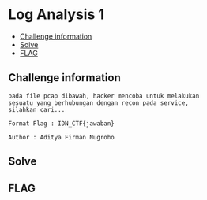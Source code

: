 # Log Analysis 1

- [Challenge information](#challenge-information)
- [Solve](#solve)
- [FLAG](#flag)

## Challenge information

```text
pada file pcap dibawah, hacker mencoba untuk melakukan
sesuatu yang berhubungan dengan recon pada service,
silahkan cari...

Format Flag : IDN_CTF{jawaban}

Author : Aditya Firman Nugroho
```

## Solve




## FLAG
